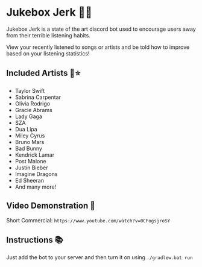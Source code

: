 # Jukebox Jerk 🤖🎶
Jukebox Jerk is a state of the art discord bot used to encourage users away from their terrible listening habits.

View your recently listened to songs or artists and be told how to improve based on your listening statistics!

## Included Artists 🎤⭐
- Taylor Swift
- Sabrina Carpentar
- Olivia Rodrigo
- Gracie Abrams
- Lady Gaga
- SZA
- Dua Lipa
- Miley Cyrus
- Bruno Mars
- Bad Bunny
- Kendrick Lamar
- Post Malone
- Justin Bieber
- Imagine Dragons
- Ed Sheeran
- And many more!

## Video Demonstration 🎥
Short Commercial: ```https://www.youtube.com/watch?v=0CFogsjroSY```

## Instructions 📚
Just add the bot to your server and then turn it on using ```./gradlew.bat run```
